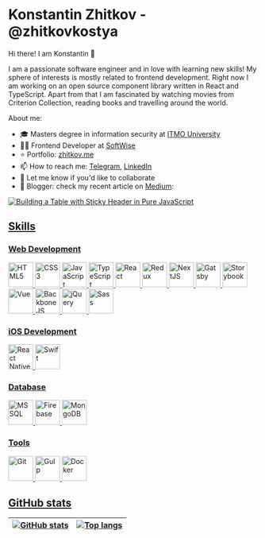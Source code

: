 # Konstantin Zhitkov - @zhitkovkostya
Hi there! I am Konstantin 👋

I am a passionate software engineer and in love with learning new skills! My sphere of interests is mostly related to frontend development. Right now I am working on an open source component library written in React and TypeScript. Apart from that I am fascinated by watching movies from Criterion Collection, reading books and travelling around the world.

About me:

- 🎓 Masters degree in information security at [ITMO University](https://en.itmo.ru)
- 👨‍💻 Frontend Developer at [SoftWise](https://softwise.ru/)
- ⭐️ Portfolio: [zhitkov.me](https://zhitkov.me)
- 📫 How to reach me: [Telegram](https://t.me/zhitkov), [LinkedIn](https://www.linkedin.com/in/zhitkovkostya)
- 🚀 Let me know if you'd like to collaborate
- 📗 Blogger: check my recent article on [Medium](https://medium.com/@zhitkovkostya):

<a target="_blank" href="https://medium.com/@zhitkovkostya/building-a-table-with-sticky-header-in-pure-javascript-77f42d59f740"><img src="https://github-readme-medium-recent-article.vercel.app/medium/@zhitkovkostya/0" alt="Building a Table with Sticky Header in Pure JavaScript">
  
## Skills
### Web Development
<img src="https://cdn.jsdelivr.net/gh/devicons/devicon/icons/html5/html5-original.svg" alt="HTML5" width="50" height="50"/>
<img src="https://cdn.jsdelivr.net/gh/devicons/devicon/icons/css3/css3-original.svg" alt="CSS3" width="50" height="50"/>
<img src="https://cdn.jsdelivr.net/gh/devicons/devicon/icons/javascript/javascript-original.svg" alt="JavaScript" width="50" height="50"/>
<img src="https://cdn.jsdelivr.net/gh/devicons/devicon/icons/typescript/typescript-original.svg" alt="TypeScript" width="50" height="50"/>
<img src="https://cdn.jsdelivr.net/gh/devicons/devicon/icons/react/react-original.svg" alt="React" width="50" height="50"/>
<img src="https://cdn.jsdelivr.net/gh/devicons/devicon/icons/redux/redux-original.svg" alt="Redux" width="50" height="50"/>
<img src="https://cdn.jsdelivr.net/gh/devicons/devicon/icons/nextjs/nextjs-original.svg" alt="NextJS" width="50" height="50"/>
<img src="https://cdn.jsdelivr.net/gh/devicons/devicon/icons/gatsby/gatsby-plain.svg" alt="Gatsby" width="50" height="50"/>
<img src="https://cdn.jsdelivr.net/gh/devicons/devicon/icons/storybook/storybook-original.svg" alt="Storybook" width="50" height="50"/>
<img src="https://cdn.jsdelivr.net/gh/devicons/devicon/icons/vuejs/vuejs-original.svg" alt="Vue" width="50" height="50"/>
<img src="https://cdn.jsdelivr.net/gh/devicons/devicon/icons/backbonejs/backbonejs-original.svg" alt="BackboneJS" width="50" height="50"/>
<img src="https://cdn.jsdelivr.net/gh/devicons/devicon/icons/jquery/jquery-original-wordmark.svg" alt="jQuery" width="50" height="50"/>
<img src="https://cdn.jsdelivr.net/gh/devicons/devicon/icons/sass/sass-original.svg" alt="Sass" width="50" height="50"/>
  
### iOS Development
<img src="https://cdn.jsdelivr.net/gh/devicons/devicon/icons/react/react-original.svg" alt="React Native" width="50" height="50"/>
<img src="https://cdn.jsdelivr.net/gh/devicons/devicon/icons/swift/swift-original.svg" alt="Swift" width="50" height="50"/>

### Database
<img src="https://cdn.jsdelivr.net/gh/devicons/devicon/icons/microsoftsqlserver/microsoftsqlserver-plain-wordmark.svg" alt="MSSQL" width="50" height="50"/>
<img src="https://cdn.jsdelivr.net/gh/devicons/devicon/icons/firebase/firebase-plain.svg" alt="Firebase" width="50" height="50"/>
<img src="https://cdn.jsdelivr.net/gh/devicons/devicon/icons/mongodb/mongodb-original.svg" alt="MongoDB" width="50" height="50"/>
  
### Tools
<img src="https://cdn.jsdelivr.net/gh/devicons/devicon/icons/git/git-original.svg" alt="Git" width="50" height="50"/>
<img src="https://cdn.jsdelivr.net/gh/devicons/devicon/icons/gulp/gulp-plain.svg" alt="Gulp" width="50" height="50"/>
<img src="https://cdn.jsdelivr.net/gh/devicons/devicon/icons/docker/docker-plain.svg" alt="Docker" width="50" height="50"/>

## GitHub stats


| ![GitHub stats](https://github-readme-stats.vercel.app/api?username=zhitkovkostya&show_icons=false&count_private=true&include_all_commits=true&hide_border=true&line_height=20) | ![Top langs](https://github-readme-stats.vercel.app/api/top-langs/?username=zhitkovkostya&hide=python&layout=compact&hide_border=true) |
| ------------- | ------------- |
